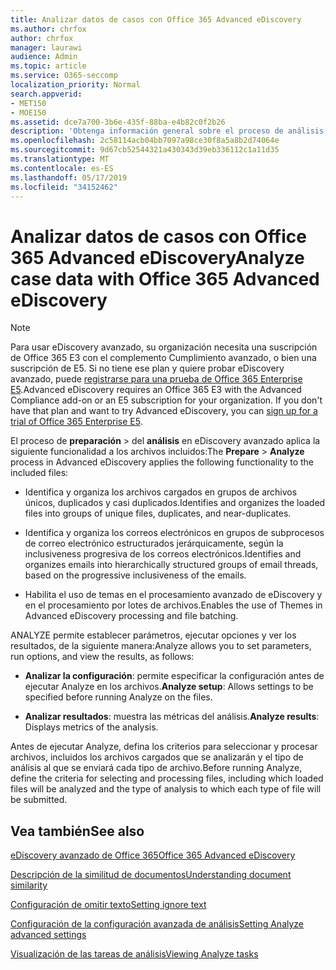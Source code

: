 ```yaml
---
title: Analizar datos de casos con Office 365 Advanced eDiscovery
ms.author: chrfox
author: chrfox
manager: laurawi
audience: Admin
ms.topic: article
ms.service: O365-seccomp
localization_priority: Normal
search.appverid:
- MET150
- MOE150
ms.assetid: dce7a700-3b6e-435f-88ba-e4b82c0f2b26
description: 'Obtenga información general sobre el proceso de análisis, que le permite establecer parámetros, opciones de ejecución y ver resultados, en la exhibición avanzada de documentos electrónicos de Office 365. '
ms.openlocfilehash: 2c58114acb04bb7097a98ce30f8a5a8b2d74064e
ms.sourcegitcommit: 9d67cb52544321a430343d39eb336112c1a11d35
ms.translationtype: MT
ms.contentlocale: es-ES
ms.lasthandoff: 05/17/2019
ms.locfileid: "34152462"
---
```

# <a name="analyze-case-data-with-office-365-advanced-ediscovery"></a><span data-ttu-id="f2458-103">Analizar datos de casos con Office 365 Advanced eDiscovery</span><span class="sxs-lookup"><span data-stu-id="f2458-103">Analyze case data with Office 365 Advanced eDiscovery</span></span>

> [!NOTE]
> <span data-ttu-id="f2458-p101">Para usar eDiscovery avanzado, su organización necesita una suscripción de Office 365 E3 con el complemento Cumplimiento avanzado, o bien una suscripción de E5. Si no tiene ese plan y quiere probar eDiscovery avanzado, puede [registrarse para una prueba de Office 365 Enterprise E5](https://go.microsoft.com/fwlink/p/?LinkID=698279).</span><span class="sxs-lookup"><span data-stu-id="f2458-p101">Advanced eDiscovery requires an Office 365 E3 with the Advanced Compliance add-on or an E5 subscription for your organization. If you don't have that plan and want to try Advanced eDiscovery, you can [sign up for a trial of Office 365 Enterprise E5](https://go.microsoft.com/fwlink/p/?LinkID=698279).</span></span> 
  
<span data-ttu-id="f2458-106">El proceso de **preparación** \> del **análisis** en eDiscovery avanzado aplica la siguiente funcionalidad a los archivos incluidos:</span><span class="sxs-lookup"><span data-stu-id="f2458-106">The **Prepare** \> **Analyze** process in Advanced eDiscovery applies the following functionality to the included files:</span></span> 
  
- <span data-ttu-id="f2458-107">Identifica y organiza los archivos cargados en grupos de archivos únicos, duplicados y casi duplicados.</span><span class="sxs-lookup"><span data-stu-id="f2458-107">Identifies and organizes the loaded files into groups of unique files, duplicates, and near-duplicates.</span></span>
    
- <span data-ttu-id="f2458-108">Identifica y organiza los correos electrónicos en grupos de subprocesos de correo electrónico estructurados jerárquicamente, según la inclusiveness progresiva de los correos electrónicos.</span><span class="sxs-lookup"><span data-stu-id="f2458-108">Identifies and organizes emails into hierarchically structured groups of email threads, based on the progressive inclusiveness of the emails.</span></span>
    
- <span data-ttu-id="f2458-109">Habilita el uso de temas en el procesamiento avanzado de eDiscovery y en el procesamiento por lotes de archivos.</span><span class="sxs-lookup"><span data-stu-id="f2458-109">Enables the use of Themes in Advanced eDiscovery processing and file batching.</span></span>
    
 <span data-ttu-id="f2458-110">ANALYZE permite establecer parámetros, ejecutar opciones y ver los resultados, de la siguiente manera:</span><span class="sxs-lookup"><span data-stu-id="f2458-110">Analyze allows you to set parameters, run options, and view the results, as follows:</span></span> 
  
- <span data-ttu-id="f2458-111">**Analizar la configuración**: permite especificar la configuración antes de ejecutar Analyze en los archivos.</span><span class="sxs-lookup"><span data-stu-id="f2458-111">**Analyze setup**: Allows settings to be specified before running Analyze on the files.</span></span>
    
- <span data-ttu-id="f2458-112">**Analizar resultados**: muestra las métricas del análisis.</span><span class="sxs-lookup"><span data-stu-id="f2458-112">**Analyze results**: Displays metrics of the analysis.</span></span> 
    
<span data-ttu-id="f2458-113">Antes de ejecutar Analyze, defina los criterios para seleccionar y procesar archivos, incluidos los archivos cargados que se analizarán y el tipo de análisis al que se enviará cada tipo de archivo.</span><span class="sxs-lookup"><span data-stu-id="f2458-113">Before running Analyze, define the criteria for selecting and processing files, including which loaded files will be analyzed and the type of analysis to which each type of file will be submitted.</span></span> 
  
## <a name="see-also"></a><span data-ttu-id="f2458-114">Vea también</span><span class="sxs-lookup"><span data-stu-id="f2458-114">See also</span></span>

[<span data-ttu-id="f2458-115">eDiscovery avanzado de Office 365</span><span class="sxs-lookup"><span data-stu-id="f2458-115">Office 365 Advanced eDiscovery</span></span>](office-365-advanced-ediscovery.md)
  
[<span data-ttu-id="f2458-116">Descripción de la similitud de documentos</span><span class="sxs-lookup"><span data-stu-id="f2458-116">Understanding document similarity</span></span>](understand-document-similarity-in-advanced-ediscovery.md)
  
[<span data-ttu-id="f2458-117">Configuración de omitir texto</span><span class="sxs-lookup"><span data-stu-id="f2458-117">Setting ignore text</span></span>](set-ignore-text-in-advanced-ediscovery.md)
  
[<span data-ttu-id="f2458-118">Configuración de la configuración avanzada de análisis</span><span class="sxs-lookup"><span data-stu-id="f2458-118">Setting Analyze advanced settings</span></span>](set-analyze-advanced-settings-in-advanced-ediscovery.md)
  
[<span data-ttu-id="f2458-119">Visualización de las tareas de análisis</span><span class="sxs-lookup"><span data-stu-id="f2458-119">Viewing Analyze tasks</span></span>](view-analyze-results-in-advanced-ediscovery.md)

